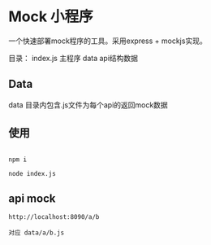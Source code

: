 # Mock 小程序

一个快速部署mock程序的工具。采用express + mockjs实现。

目录：
index.js 主程序
data api结构数据

## Data

data 目录内包含.js文件为每个api的返回mock数据

## 使用

```

npm i 

node index.js

```

## api mock

```
http://localhost:8090/a/b

对应 data/a/b.js

```
